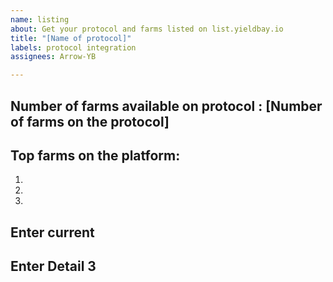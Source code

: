 ```yaml
---
name: listing
about: Get your protocol and farms listed on list.yieldbay.io
title: "[Name of protocol]"
labels: protocol integration
assignees: Arrow-YB

---
```


## Number of farms available on protocol : [Number of farms on the protocol]

## Top farms on the platform:
1. [Farm 1]: (link)
2. [Farm 2]: (link)
3. [Farm 3]: (link)

## Enter current 

## Enter Detail 3
